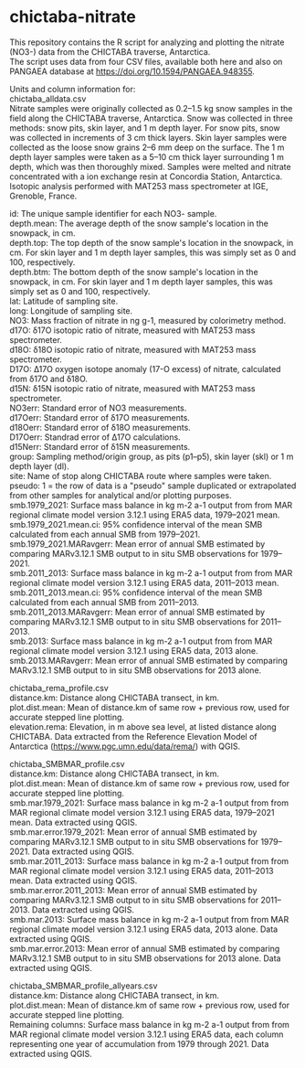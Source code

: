 # chictaba-nitrate
This repository contains the R script for analyzing and plotting the nitrate (NO3-) data from the CHICTABA traverse, Antarctica.  
The script uses data from four CSV files, available both here and also on PANGAEA database at https://doi.org/10.1594/PANGAEA.948355.  

Units and column information for:  
chictaba_alldata.csv  
Nitrate samples were originally collected as 0.2–1.5 kg snow samples in the field along the CHICTABA traverse, Antarctica. Snow was collected in three methods: snow pits, skin layer, and 1 m depth layer. For snow pits, snow was collected in increments of 3 cm thick layers. Skin layer samples were collected as the loose snow grains 2–6 mm deep on the surface. The 1 m depth layer samples were taken as a 5–10 cm thick layer surrounding 1 m depth, which was then thoroughly mixed. Samples were melted and nitrate concentrated with a ion exchange resin at Concordia Station, Antarctica. Isotopic analysis performed with MAT253 mass spectrometer at IGE, Grenoble, France.  

id: The unique sample identifier for each NO3- sample.  
depth.mean: The average depth of the snow sample's location in the snowpack, in cm.  
depth.top: The top depth of the snow sample's location in the snowpack, in cm. For skin layer and 1 m depth layer samples, this was simply set as 0 and 100, respectively.  
depth.btm: The bottom depth of the snow sample's location in the snowpack, in cm. For skin layer and 1 m depth layer samples, this was simply set as 0 and 100, respectively.  
lat: Latitude of sampling site.  
long: Longitude of sampling site.  
NO3: Mass fraction of nitrate in ng g-1, measured by colorimetry method.  
d17O: δ17O isotopic ratio of nitrate, measured with MAT253 mass spectrometer.  
d18O: δ18O isotopic ratio of nitrate, measured with MAT253 mass spectrometer.  
D17O: Δ17O oxygen isotope anomaly (17-O excess) of nitrate, calculated from δ17O and δ18O.  
d15N: δ15N isotopic ratio of nitrate, measured with MAT253 mass spectrometer.  
NO3err: Standard error of NO3 measurements.  
d17Oerr: Standard error of δ17O measurements.  
d18Oerr: Standard error of δ18O measurements.  
D17Oerr: Standrad error of Δ17O calculations.  
d15Nerr: Standard error of δ15N measurements.  
group: Sampling method/origin group, as pits (p1–p5), skin layer (skl) or 1 m depth layer (dl).  
site: Name of stop along CHICTABA route where samples were taken.  
pseudo: 1 = the row of data is a "pseudo" sample duplicated or extrapolated from other samples for analytical and/or plotting purposes.  
smb.1979_2021: Surface mass balance in kg m-2 a-1 output from from MAR regional climate model version 3.12.1 using ERA5 data, 1979–2021 mean.  
smb.1979_2021.mean.ci: 95% confidence interval of the mean SMB calculated from each annual SMB from 1979–2021.  
smb.1979_2021.MARavgerr: Mean error of annual SMB estimated by comparing MARv3.12.1 SMB output to in situ SMB observations for 1979–2021.  
smb.2011_2013: Surface mass balance in kg m-2 a-1 output from from MAR regional climate model version 3.12.1 using ERA5 data, 2011–2013 mean.  
smb.2011_2013.mean.ci: 95% confidence interval of the mean SMB calculated from each annual SMB from 2011–2013.  
smb.2011_2013.MARavgerr: Mean error of annual SMB estimated by comparing MARv3.12.1 SMB output to in situ SMB observations for 2011–2013.  
smb.2013: Surface mass balance in kg m-2 a-1 output from from MAR regional climate model version 3.12.1 using ERA5 data, 2013 alone.  
smb.2013.MARavgerr: Mean error of annual SMB estimated by comparing MARv3.12.1 SMB output to in situ SMB observations for 2013 alone.  

chictaba_rema_profile.csv  
distance.km: Distance along CHICTABA transect, in km.  
plot.dist.mean: Mean of distance.km of same row + previous row, used for accurate stepped line plotting.  
elevation.rema: Elevation, in m above sea level, at listed distance along CHICTABA. Data extracted from the Reference Elevation Model of Antarctica (https://www.pgc.umn.edu/data/rema/) with QGIS.  

chictaba_SMBMAR_profile.csv  
distance.km: Distance along CHICTABA transect, in km.  
plot.dist.mean: Mean of distance.km of same row + previous row, used for accurate stepped line plotting.  
smb.mar.1979_2021: Surface mass balance in kg m-2 a-1 output from from MAR regional climate model version 3.12.1 using ERA5 data, 1979–2021 mean. Data extracted using QGIS.  
smb.mar.error.1979_2021: Mean error of annual SMB estimated by comparing MARv3.12.1 SMB output to in situ SMB observations for 1979–2021. Data extracted using QGIS.  
smb.mar.2011_2013: Surface mass balance in kg m-2 a-1 output from from MAR regional climate model version 3.12.1 using ERA5 data, 2011–2013 mean. Data extracted using QGIS.  
smb.mar.error.2011_2013: Mean error of annual SMB estimated by comparing MARv3.12.1 SMB output to in situ SMB observations for 2011–2013. Data extracted using QGIS.  
smb.mar.2013: Surface mass balance in kg m-2 a-1 output from from MAR regional climate model version 3.12.1 using ERA5 data, 2013 alone. Data extracted using QGIS.  
smb.mar.error.2013: Mean error of annual SMB estimated by comparing MARv3.12.1 SMB output to in situ SMB observations for 2013 alone. Data extracted using QGIS.  

chictaba_SMBMAR_profile_allyears.csv  
distance.km: Distance along CHICTABA transect, in km.  
plot.dist.mean: Mean of distance.km of same row + previous row, used for accurate stepped line plotting.  
Remaining columns: Surface mass balance in kg m-2 a-1 output from from MAR regional climate model version 3.12.1 using ERA5 data, each column representing one year of accumulation from 1979 through 2021. Data extracted using QGIS.  

